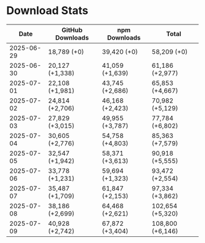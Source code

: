 # Download Stats

| Date       | GitHub Downloads | npm Downloads   | Total            |
| ---------- | ---------------- | --------------- | ---------------- |
| 2025-06-29 | 18,789 (+0)      | 39,420 (+0)     | 58,209 (+0)      |
| 2025-06-30 | 20,127 (+1,338)  | 41,059 (+1,639) | 61,186 (+2,977)  |
| 2025-07-01 | 22,108 (+1,981)  | 43,745 (+2,686) | 65,853 (+4,667)  |
| 2025-07-02 | 24,814 (+2,706)  | 46,168 (+2,423) | 70,982 (+5,129)  |
| 2025-07-03 | 27,829 (+3,015)  | 49,955 (+3,787) | 77,784 (+6,802)  |
| 2025-07-04 | 30,605 (+2,776)  | 54,758 (+4,803) | 85,363 (+7,579)  |
| 2025-07-05 | 32,547 (+1,942)  | 58,371 (+3,613) | 90,918 (+5,555)  |
| 2025-07-06 | 33,778 (+1,231)  | 59,694 (+1,323) | 93,472 (+2,554)  |
| 2025-07-07 | 35,487 (+1,709)  | 61,847 (+2,153) | 97,334 (+3,862)  |
| 2025-07-08 | 38,186 (+2,699)  | 64,468 (+2,621) | 102,654 (+5,320) |
| 2025-07-09 | 40,928 (+2,742)  | 67,872 (+3,404) | 108,800 (+6,146) |
